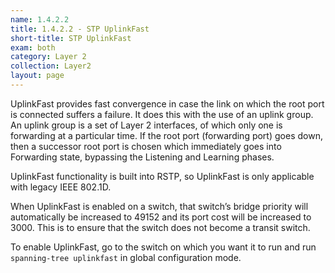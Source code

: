 ```yaml
---
name: 1.4.2.2
title: 1.4.2.2 - STP UplinkFast
short-title: STP UplinkFast
exam: both
category: Layer 2
collection: Layer2
layout: page
---
```

UplinkFast provides fast convergence in case the link on which the root port is connected suffers a failure. It does this with the use of an uplink group. An uplink group is a set of Layer 2 interfaces, of which only one is forwarding at a particular time. If the root port (forwarding port) goes down, then a successor root port is chosen which immediately goes into Forwarding state, bypassing the Listening and Learning phases.

UplinkFast functionality is built into RSTP, so UplinkFast is only applicable with legacy IEEE 802.1D.

When UplinkFast is enabled on a switch, that switch’s bridge priority will automatically be increased to 49152 and its port cost will be increased to 3000. This is to ensure that the switch does not become a transit switch.

To enable UplinkFast, go to the switch on which you want it to run and run `spanning-tree uplinkfast` in global configuration mode.